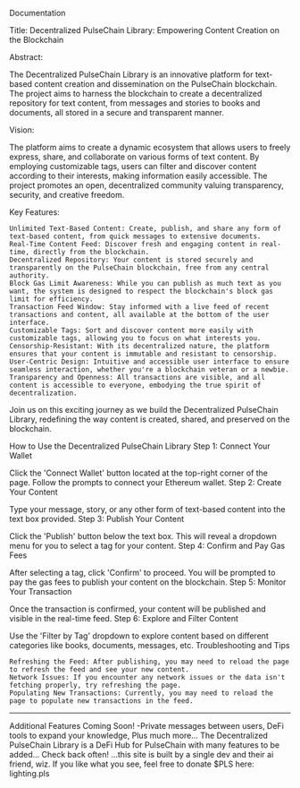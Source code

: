 Documentation

Title: Decentralized PulseChain Library: Empowering Content Creation on the Blockchain

Abstract:

The Decentralized PulseChain Library is an innovative platform for text-based content creation and dissemination on the PulseChain blockchain. The project aims to harness the blockchain to create a decentralized repository for text content, from messages and stories to books and documents, all stored in a secure and transparent manner.

Vision:

The platform aims to create a dynamic ecosystem that allows users to freely express, share, and collaborate on various forms of text content. By employing customizable tags, users can filter and discover content according to their interests, making information easily accessible. The project promotes an open, decentralized community valuing transparency, security, and creative freedom.

Key Features:

    Unlimited Text-Based Content: Create, publish, and share any form of text-based content, from quick messages to extensive documents.
    Real-Time Content Feed: Discover fresh and engaging content in real-time, directly from the blockchain.
    Decentralized Repository: Your content is stored securely and transparently on the PulseChain blockchain, free from any central authority.
    Block Gas Limit Awareness: While you can publish as much text as you want, the system is designed to respect the blockchain's block gas limit for efficiency.
    Transaction Feed Window: Stay informed with a live feed of recent transactions and content, all available at the bottom of the user interface.
    Customizable Tags: Sort and discover content more easily with customizable tags, allowing you to focus on what interests you.
    Censorship-Resistant: With its decentralized nature, the platform ensures that your content is immutable and resistant to censorship.
    User-Centric Design: Intuitive and accessible user interface to ensure seamless interaction, whether you're a blockchain veteran or a newbie.
    Transparency and Openness: All transactions are visible, and all content is accessible to everyone, embodying the true spirit of decentralization.



Join us on this exciting journey as we build the Decentralized PulseChain Library, redefining the way content is created, shared, and preserved on the blockchain.

How to Use the Decentralized PulseChain Library
Step 1: Connect Your Wallet

Click the 'Connect Wallet' button located at the top-right corner of the page. Follow the prompts to connect your Ethereum wallet.
Step 2: Create Your Content

Type your message, story, or any other form of text-based content into the text box provided.
Step 3: Publish Your Content

Click the 'Publish' button below the text box. This will reveal a dropdown menu for you to select a tag for your content.
Step 4: Confirm and Pay Gas Fees

After selecting a tag, click 'Confirm' to proceed. You will be prompted to pay the gas fees to publish your content on the blockchain.
Step 5: Monitor Your Transaction

Once the transaction is confirmed, your content will be published and visible in the real-time feed.
Step 6: Explore and Filter Content

Use the 'Filter by Tag' dropdown to explore content based on different categories like books, documents, messages, etc.
Troubleshooting and Tips

    Refreshing the Feed: After publishing, you may need to reload the page to refresh the feed and see your new content.
    Network Issues: If you encounter any network issues or the data isn't fetching properly, try refreshing the page.
    Populating New Transactions: Currently, you may need to reload the page to populate new transactions in the feed.

*******************************************************************************************************************************

Additional Features Coming Soon! -Private messages between users, DeFi tools to expand your knowledge, Plus much more...
The Decentralized PulseChain Library is a DeFi Hub for PulseChain with many features to be added... Check back often!
...this site is built by a single dev and their ai friend, wiz. If you like what you see, feel free to donate $PLS here: lighting.pls
